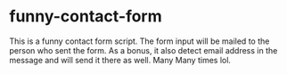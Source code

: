 # funny-contact-form
This is a funny contact form script. The form input will be mailed to the person who sent the form. As a bonus, it also detect email address in the message and will send it there as well. Many Many times lol.
